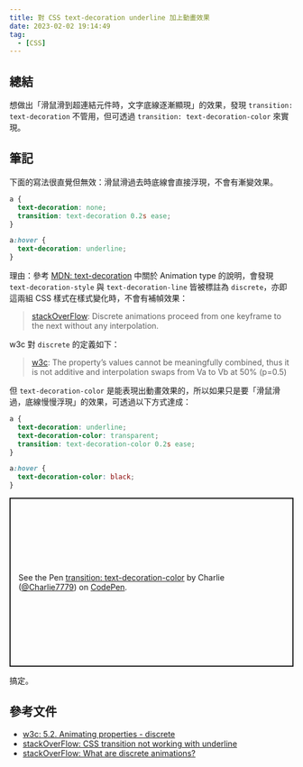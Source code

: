 ```yaml
---
title: 對 CSS text-decoration underline 加上動畫效果
date: 2023-02-02 19:14:49
tag:
  - [CSS]
---
```


## 總結

想做出「滑鼠滑到超連結元件時，文字底線逐漸顯現」的效果，發現 `transition: text-decoration` 不管用，但可透過 `transition: text-decoration-color` 來實現。

## 筆記

下面的寫法很直覺但無效：滑鼠滑過去時底線會直接浮現，不會有漸變效果。

```css
a {
  text-decoration: none;
  transition: text-decoration 0.2s ease;
}

a:hover {
  text-decoration: underline;
}
```

理由：參考 [MDN: text-decoration](https://developer.mozilla.org/en-US/docs/Web/CSS/text-decoration) 中關於 Animation type 的說明，會發現 `text-decoration-style` 與 `text-decoration-line` 皆被標註為 `discrete`，亦即這兩組 CSS 樣式在樣式變化時，不會有補幀效果：

> [stackOverFlow](https://stackoverflow.com/questions/44510663/what-are-discrete-animations): Discrete animations proceed from one keyframe to the next without any interpolation.

w3c 對 `discrete` 的定義如下：

> [w3c](https://www.w3.org/TR/web-animations-1/#discrete): The property’s values cannot be meaningfully combined, thus it is not additive and interpolation swaps from Va to Vb at 50% (p=0.5)

但 `text-decoration-color` 是能表現出動畫效果的，所以如果只是要「滑鼠滑過，底線慢慢浮現」的效果，可透過以下方式達成：

```css
a {
  text-decoration: underline;
  text-decoration-color: transparent;
  transition: text-decoration-color 0.2s ease;
}

a:hover {
  text-decoration-color: black;
}
```

<p class="codepen" data-height="300" data-theme-id="dark" data-default-tab="css,result" data-slug-hash="OJwrypv" data-user="Charlie7779" style="height: 300px; box-sizing: border-box; display: flex; align-items: center; justify-content: center; border: 2px solid; margin: 1em 0; padding: 1em;">
  <span>See the Pen <a href="https://codepen.io/Charlie7779/pen/OJwrypv">
  transition: text-decoration-color</a> by Charlie (<a href="https://codepen.io/Charlie7779">@Charlie7779</a>)
  on <a href="https://codepen.io">CodePen</a>.</span>
</p>
<script async src="https://cpwebassets.codepen.io/assets/embed/ei.js"></script>

搞定。

## 參考文件

- [w3c: 5.2. Animating properties - discrete](https://www.w3.org/TR/web-animations-1/#discrete)
- [stackOverFlow: CSS transition not working with underline](https://stackoverflow.com/questions/30352431/css-transition-not-working-with-underline)
- [stackOverFlow: What are discrete animations?](https://stackoverflow.com/questions/44510663/what-are-discrete-animations)
